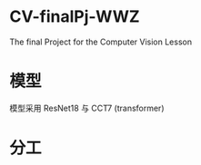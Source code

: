 # CV-finalPj-WWZ
The final Project for the Computer Vision Lesson 
# 模型
模型采用 ResNet18 与 CCT7 (transformer)


# 分工

